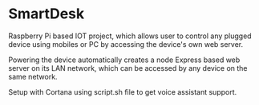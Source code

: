 # SmartDesk

Raspberry Pi based IOT project, which allows user to control any plugged device using mobiles or PC by accessing the device's own web server.

Powering the device automatically creates a node Express based web server on its LAN network, which can be accessed by any device on the same network.

Setup with Cortana using script.sh file to get voice assistant support.